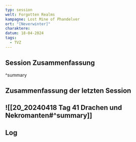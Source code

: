```yaml
---
typ: session
welt: Forgotten Realms
kampagne: Lost Mine of Phandelver
ort: "[Neverwinter]"
charaktere: 
datum: 18-04-2024
tags:
  - TVZ
---
```

## Session Zusammenfassung


^summary

## Zusammenfassung der letzten Session

![[20_20240418 Tag 41 Drachen und Nekromanten#^summary]]
---

## Log

